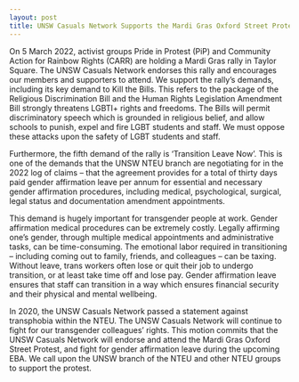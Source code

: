 ```yaml
---
layout: post
title: UNSW Casuals Network Supports the Mardi Gras Oxford Street Protest
---
```


On 5 March 2022, activist groups Pride in Protest (PiP) and Community Action for Rainbow Rights (CARR) are holding a Mardi Gras rally in Taylor Square. The UNSW Casuals Network endorses this rally and encourages our members and supporters to attend.
We support the rally’s demands, including its key demand to Kill the Bills. This refers to the package of the Religious Discrimination Bill and the Human Rights Legislation Amendment Bill strongly threatens LGBTI+ rights and freedoms. The Bills will permit discriminatory speech which is grounded in religious belief, and allow schools to punish, expel and fire LGBT students and staff. We must oppose these attacks upon the safety of LGBT students and staff.

Furthermore, the fifth demand of the rally is ‘Transition Leave Now’. This is one of the demands that the UNSW NTEU branch are negotiating for in the 2022 log of claims – that the agreement provides for a total of thirty days paid gender affirmation leave per annum for essential and necessary gender affirmation procedures, including medical, psychological, surgical, legal status and documentation amendment appointments.

This demand is hugely important for transgender people at work. Gender affirmation medical procedures can be extremely costly. Legally affirming one’s gender, through multiple medical appointments and administrative tasks, can be time-consuming. The emotional labor required in transitioning – including coming out to family, friends, and colleagues – can be taxing. Without leave, trans workers often lose or quit their job to undergo transition, or at least take time off and lose pay. Gender affirmation leave ensures that staff can transition in a way which ensures financial security and their physical and mental wellbeing.

In 2020, the UNSW Casuals Network passed a statement against transphobia within the NTEU. The UNSW Casuals Network will continue to fight for our transgender colleagues’ rights.
This motion commits that the UNSW Casuals Network will endorse and attend the Mardi Gras Oxford Street Protest, and fight for gender affirmation leave during the upcoming EBA. We call upon the UNSW branch of the NTEU and other NTEU groups to support the protest.
